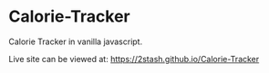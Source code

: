 # Calorie-Tracker
Calorie Tracker in vanilla javascript.

Live site can be viewed at:
https://2stash.github.io/Calorie-Tracker
